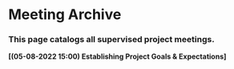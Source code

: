 # Meeting Archive

### This page catalogs all supervised project meetings.

**[(05-08-2022 15:00) Establishing Project Goals & Expectations]**
